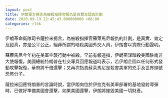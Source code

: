 ```yaml
---
layout: post
title: 伊朗軍方揚言為被殺指揮官報仇是真實及認真計劃
date: 2020-09-19 22:45:43.000000000 +08:00
categories: rthk
---
```


伊朗革命衛隊司令薩拉米揚言，為被殺指揮官蘇萊馬尼報仇的計劃，是真實、肯定及認真，亦是公平公正，絕非所謂的暗殺美國外交人員，伊朗會以實際行動證明。

蘇萊馬尼今年初在美軍空襲行動中被殺。早前有報道指，伊朗密謀暗殺美國駐南非大使報復。美國總統特朗普在社交專頁回應報道時表示，若伊朗企圖以任何形式發動攻擊報復，華府將千倍還擊；又再次指責蘇萊馬尼是殺害美軍的兇手及世界頭號恐怖分子。

薩拉米回應特朗普的言論時說，當伊朗向位於伊拉克有美軍部署的基地發射導彈時，已做好準備美國會還擊，如果美國還擊，伊朗將摧毀美國一切財產。
